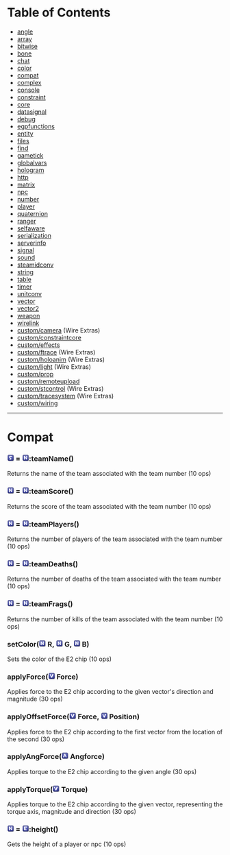 # Table of Contents

* [angle](e2-docs-angle)
* [array](e2-docs-array)
* [bitwise](e2-docs-bitwise)
* [bone](e2-docs-bone)
* [chat](e2-docs-chat)
* [color](e2-docs-color)
* [compat](e2-docs-compat)
* [complex](e2-docs-complex)
* [console](e2-docs-console)
* [constraint](e2-docs-constraint)
* [core](e2-docs-core)
* [datasignal](e2-docs-datasignal)
* [debug](e2-docs-debug)
* [egpfunctions](e2-docs-egpfunctions)
* [entity](e2-docs-entity)
* [files](e2-docs-files)
* [find](e2-docs-find)
* [gametick](e2-docs-gametick)
* [globalvars](e2-docs-globalvars)
* [hologram](e2-docs-hologram)
* [http](e2-docs-http)
* [matrix](e2-docs-matrix)
* [npc](e2-docs-npc)
* [number](e2-docs-number)
* [player](e2-docs-player)
* [quaternion](e2-docs-quaternion)
* [ranger](e2-docs-ranger)
* [selfaware](e2-docs-selfaware)
* [serialization](e2-docs-serialization)
* [serverinfo](e2-docs-serverinfo)
* [signal](e2-docs-signal)
* [sound](e2-docs-sound)
* [steamidconv](e2-docs-steamidconv)
* [string](e2-docs-string)
* [table](e2-docs-table)
* [timer](e2-docs-timer)
* [unitconv](e2-docs-unitconv)
* [vector](e2-docs-vector)
* [vector2](e2-docs-vector2)
* [weapon](e2-docs-weapon)
* [wirelink](e2-docs-wirelink)
* [custom/camera](e2-docs-custom-camera) (Wire Extras)
* [custom/constraintcore](e2-docs-custom-constraintcore)
* [custom/effects](e2-docs-custom-effects)
* [custom/ftrace](e2-docs-custom-ftrace) (Wire Extras)
* [custom/holoanim](e2-docs-custom-holoanim) (Wire Extras)
* [custom/light](e2-docs-custom-light) (Wire Extras)
* [custom/prop](e2-docs-custom-prop)
* [custom/remoteupload](e2-docs-custom-remoteupload)
* [custom/stcontrol](e2-docs-custom-stcontrol) (Wire Extras)
* [custom/tracesystem](e2-docs-custom-tracesystem) (Wire Extras)
* [custom/wiring](e2-docs-custom-wiring)
***

# Compat

### ![String](Type-String.png "String") = ![Number](Type-Number.png "Number"):teamName()

Returns the name of the team associated with the team number (10 ops)

### ![Number](Type-Number.png "Number") = ![Number](Type-Number.png "Number"):teamScore()

Returns the score of the team associated with the team number (10 ops)

### ![Number](Type-Number.png "Number") = ![Number](Type-Number.png "Number"):teamPlayers()

Returns the number of players of the team associated with the team number (10 ops)

### ![Number](Type-Number.png "Number") = ![Number](Type-Number.png "Number"):teamDeaths()

Returns the number of deaths of the team associated with the team number (10 ops)

### ![Number](Type-Number.png "Number") = ![Number](Type-Number.png "Number"):teamFrags()

Returns the number of kills of the team associated with the team number (10 ops)

### setColor(![Number](Type-Number.png "Number") R, ![Number](Type-Number.png "Number") G, ![Number](Type-Number.png "Number") B)

Sets the color of the E2 chip (10 ops)

### applyForce(![Vector](Type-Vector.png "Vector") Force)

Applies force to the E2 chip according to the given vector's direction and magnitude (30 ops)

### applyOffsetForce(![Vector](Type-Vector.png "Vector") Force, ![Vector](Type-Vector.png "Vector") Position)

Applies force to the E2 chip according to the first vector from the location of the second (30 ops)

### applyAngForce(![Angle](Type-Angle.png "Angle") Angforce)

Applies torque to the E2 chip according to the given angle (30 ops)

### applyTorque(![Vector](Type-Vector.png "Vector") Torque)

Applies torque to the E2 chip according to the given vector, representing the torque axis, magnitude and direction (30 ops)

### ![Number](Type-Number.png "Number") = ![Entity](Type-Entity.png "Entity"):height()

Gets the height of a player or npc (10 ops)